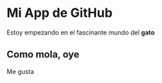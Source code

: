 # Mi App de GitHub

Estoy empezando en el fascinante mundo del **gato**

## Como mola, oye

Me gusta
